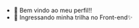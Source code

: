 - 👋 Bem vindo ao meu perfil!!
- 👀 Ingressando minha trilha no Front-end✨

<!---
Patty-silva/Patty-silva is a ✨ special ✨ repository because its `README.md` (this file) appears on your GitHub profile.
You can click the Preview link to take a look at your changes.
--->
